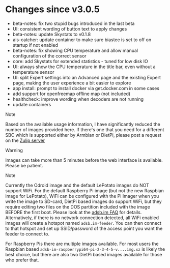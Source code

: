 Changes since v3.0.5
=======
- beta-notes: fix two stupid bugs introduced in the last beta
- UI: consistent wording of button text to apply changes
- beta-notes: update Skystats to v0.1.8
- ais-catcher: update container to make sure biastee is set to off on startup if not enabled
- beta-notes: fix showing CPU temperature and allow manual configuration of the correct sensor
- core: add Skystats for extended statistics - tuned for low disk IO
- UI: always show the CPU temperature in the title bar, even without a temperature sensor
- UI: split Expert settings into an Advanced page and the existing Expert page, making the user experience a bit easier to explore
- app install: prompt to install docker via get.docker.com in some cases
- add support for openfreemap offline map (not included)
- healthcheck: improve wording when decoders are not running
- update containers


> [!NOTE]
> Based on the available usage information, I have significantly reduced the number of images provided here. If there's one that you need for a different SBC which is supported either by Armbian or DietPi, please post a request on the [Zulip server](https://adsblol.zulipchat.com/#narrow/stream/391168-adsb-feeder-image)

> [!WARNING]
> Images can take more than 5 minutes before the web interface is available. Please be patient.

> [!NOTE]
> Currently the Odroid image and the default LePotato images do NOT support WiFi. For the default Raspberry Pi image (but not the new Raspbian image for LePotato), WiFi can be configured with the Pi Imager when you write the image to SD-card, DietPi based images do support WiFi, but they require editing two files on the DOS partition included with the image BEFORE the first boot. Please look at the [adsb.im FAQ](https://adsb.im/faq) for details.
> Alternatively, if there is no network connection detected, all WiFi enabled images will create a hotspot named `adsb.im-feeder`. You can then connect to that hotspot and set up SSID/password of the access point you want the feeder to connect to.

For Raspberry Pis there are multiple images available. For most users the Raspbian based `adsb-im-raspberrypi64-pi-2-3-4-5-v....img.xz` is likely the best choice, but there are also two DietPi based images available for those who prefer that.



